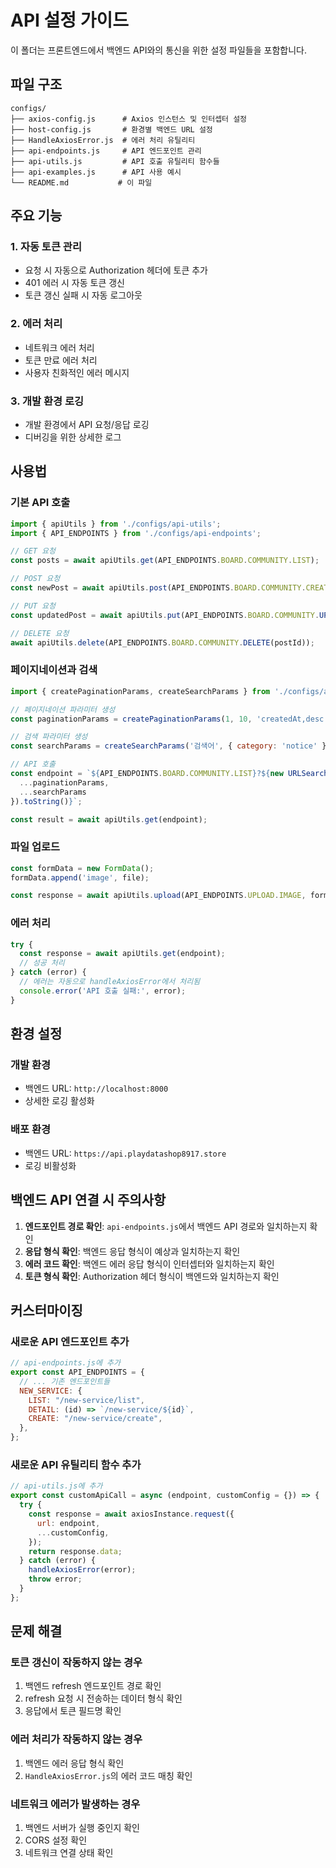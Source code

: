 # API 설정 가이드

이 폴더는 프론트엔드에서 백엔드 API와의 통신을 위한 설정 파일들을 포함합니다.

## 파일 구조

```
configs/
├── axios-config.js      # Axios 인스턴스 및 인터셉터 설정
├── host-config.js       # 환경별 백엔드 URL 설정
├── HandleAxiosError.js  # 에러 처리 유틸리티
├── api-endpoints.js     # API 엔드포인트 관리
├── api-utils.js         # API 호출 유틸리티 함수들
├── api-examples.js      # API 사용 예시
└── README.md           # 이 파일
```

## 주요 기능

### 1. 자동 토큰 관리
- 요청 시 자동으로 Authorization 헤더에 토큰 추가
- 401 에러 시 자동 토큰 갱신
- 토큰 갱신 실패 시 자동 로그아웃

### 2. 에러 처리
- 네트워크 에러 처리
- 토큰 만료 에러 처리
- 사용자 친화적인 에러 메시지

### 3. 개발 환경 로깅
- 개발 환경에서 API 요청/응답 로깅
- 디버깅을 위한 상세한 로그

## 사용법

### 기본 API 호출

```javascript
import { apiUtils } from './configs/api-utils';
import { API_ENDPOINTS } from './configs/api-endpoints';

// GET 요청
const posts = await apiUtils.get(API_ENDPOINTS.BOARD.COMMUNITY.LIST);

// POST 요청
const newPost = await apiUtils.post(API_ENDPOINTS.BOARD.COMMUNITY.CREATE, postData);

// PUT 요청
const updatedPost = await apiUtils.put(API_ENDPOINTS.BOARD.COMMUNITY.UPDATE(postId), updateData);

// DELETE 요청
await apiUtils.delete(API_ENDPOINTS.BOARD.COMMUNITY.DELETE(postId));
```

### 페이지네이션과 검색

```javascript
import { createPaginationParams, createSearchParams } from './configs/api-utils';

// 페이지네이션 파라미터 생성
const paginationParams = createPaginationParams(1, 10, 'createdAt,desc');

// 검색 파라미터 생성
const searchParams = createSearchParams('검색어', { category: 'notice' });

// API 호출
const endpoint = `${API_ENDPOINTS.BOARD.COMMUNITY.LIST}?${new URLSearchParams({
  ...paginationParams,
  ...searchParams
}).toString()}`;

const result = await apiUtils.get(endpoint);
```

### 파일 업로드

```javascript
const formData = new FormData();
formData.append('image', file);

const response = await apiUtils.upload(API_ENDPOINTS.UPLOAD.IMAGE, formData);
```

### 에러 처리

```javascript
try {
  const response = await apiUtils.get(endpoint);
  // 성공 처리
} catch (error) {
  // 에러는 자동으로 handleAxiosError에서 처리됨
  console.error('API 호출 실패:', error);
}
```

## 환경 설정

### 개발 환경
- 백엔드 URL: `http://localhost:8000`
- 상세한 로깅 활성화

### 배포 환경
- 백엔드 URL: `https://api.playdatashop8917.store`
- 로깅 비활성화

## 백엔드 API 연결 시 주의사항

1. **엔드포인트 경로 확인**: `api-endpoints.js`에서 백엔드 API 경로와 일치하는지 확인
2. **응답 형식 확인**: 백엔드 응답 형식이 예상과 일치하는지 확인
3. **에러 코드 확인**: 백엔드 에러 응답 형식이 인터셉터와 일치하는지 확인
4. **토큰 형식 확인**: Authorization 헤더 형식이 백엔드와 일치하는지 확인

## 커스터마이징

### 새로운 API 엔드포인트 추가

```javascript
// api-endpoints.js에 추가
export const API_ENDPOINTS = {
  // ... 기존 엔드포인트들
  NEW_SERVICE: {
    LIST: "/new-service/list",
    DETAIL: (id) => `/new-service/${id}`,
    CREATE: "/new-service/create",
  },
};
```

### 새로운 API 유틸리티 함수 추가

```javascript
// api-utils.js에 추가
export const customApiCall = async (endpoint, customConfig = {}) => {
  try {
    const response = await axiosInstance.request({
      url: endpoint,
      ...customConfig,
    });
    return response.data;
  } catch (error) {
    handleAxiosError(error);
    throw error;
  }
};
```

## 문제 해결

### 토큰 갱신이 작동하지 않는 경우
1. 백엔드 refresh 엔드포인트 경로 확인
2. refresh 요청 시 전송하는 데이터 형식 확인
3. 응답에서 토큰 필드명 확인

### 에러 처리가 작동하지 않는 경우
1. 백엔드 에러 응답 형식 확인
2. `HandleAxiosError.js`의 에러 코드 매칭 확인

### 네트워크 에러가 발생하는 경우
1. 백엔드 서버가 실행 중인지 확인
2. CORS 설정 확인
3. 네트워크 연결 상태 확인 